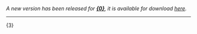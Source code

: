 *A new version has been released for **[{0}]({1})**, it is available for download [here]({2}).*

-----

{3}
